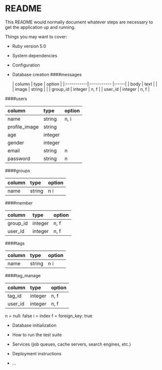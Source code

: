 # README

This README would normally document whatever steps are necessary to get the
application up and running.

Things you may want to cover:

* Ruby version
5.0

* System dependencies

* Configuration

* Database creation
 ####messages

  | column | type | option |
|:-----------|:----------- |:-----|
| body       |   text      |      |
| image      |   string    |      |
| group_id   |   integer   | n, f |
| user_id    |   integer   | n, f |

 ####users

  | column | type | option |
|:-----------|:----------- |:-----|
| name       |   string   | n, i  |
| profile_image |   string   |       |
| age        |   integer  |       |
| gender     |   integer  |       |
| email      |   string   | n     |
| password   |   string   | n     |


 ####groups

  | column | type | option |
|:---------|:----------- |:-----|
| name     |   string    | n  i |

 ####member

  | column | type | option |
|:-----------|:----------- |:-----|
| group_id   |   integer   | n, f |
| user_id    |   integer   | n, f |

 ####tags

  | column | type | option |
|:-----------|:----------- |:-----|
| name       |   string    | n  i |

 ####tag_manage

  | column | type | option |
|:-----------|:----------- |:-----|
| tag_id     |   integer   | n, f |
| user_id    |   integer   | n, f |

 n = null: false
 i = index
 f = foreign_key: true


* Database initialization

* How to run the test suite

* Services (job queues, cache servers, search engines, etc.)

* Deployment instructions

* ...
